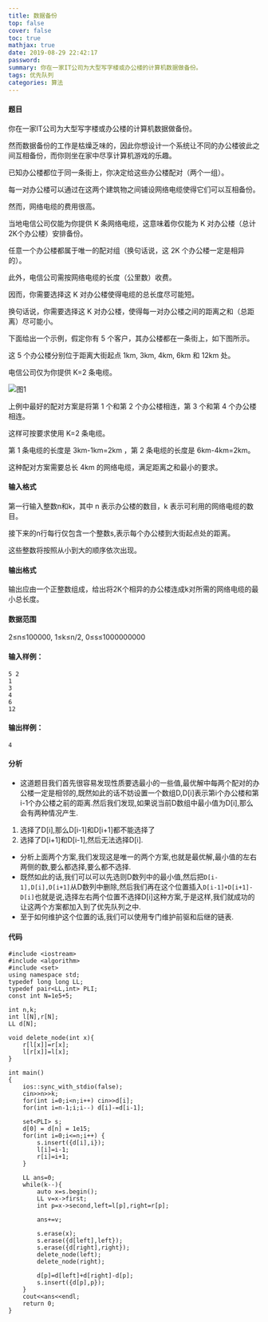 ```yaml
---
title: 数据备份
top: false
cover: false
toc: true
mathjax: true
date: 2019-08-29 22:42:17
password:
summary: 你在一家IT公司为大型写字楼或办公楼的计算机数据做备份。
tags: 优先队列
categories: 算法
---
```


#### 题目
你在一家IT公司为大型写字楼或办公楼的计算机数据做备份。

然而数据备份的工作是枯燥乏味的，因此你想设计一个系统让不同的办公楼彼此之间互相备份，而你则坐在家中尽享计算机游戏的乐趣。

已知办公楼都位于同一条街上，你决定给这些办公楼配对（两个一组）。

每一对办公楼可以通过在这两个建筑物之间铺设网络电缆使得它们可以互相备份。

然而，网络电缆的费用很高。

当地电信公司仅能为你提供 K 条网络电缆，这意味着你仅能为 K 对办公楼（总计2K个办公楼）安排备份。

任意一个办公楼都属于唯一的配对组（换句话说，这 2K 个办公楼一定是相异的）。

此外，电信公司需按网络电缆的长度（公里数）收费。

因而，你需要选择这 K 对办公楼使得电缆的总长度尽可能短。

换句话说，你需要选择这 K 对办公楼，使得每一对办公楼之间的距离之和（总距离）尽可能小。

下面给出一个示例，假定你有 5 个客户，其办公楼都在一条街上，如下图所示。

这 5 个办公楼分别位于距离大街起点 1km, 3km, 4km, 6km 和 12km 处。

电信公司仅为你提供 K=2 条电缆。

![图1](1.png)

上例中最好的配对方案是将第 1 个和第 2 个办公楼相连，第 3 个和第 4 个办公楼相连。

这样可按要求使用 K=2 条电缆。

第 1 条电缆的长度是 3km-1km=2km ，第 2 条电缆的长度是 6km-4km=2km。

这种配对方案需要总长 4km 的网络电缆，满足距离之和最小的要求。

#### 输入格式
第一行输入整数n和k，其中 n 表示办公楼的数目，k 表示可利用的网络电缆的数目。

接下来的n行每行仅包含一个整数s,表示每个办公楼到大街起点处的距离。

这些整数将按照从小到大的顺序依次出现。

#### 输出格式
输出应由一个正整数组成，给出将2K个相异的办公楼连成k对所需的网络电缆的最小总长度。

#### 数据范围
2≤n≤100000,
1≤k≤n/2,
0≤s≤1000000000
#### 输入样例：

    5 2 
    1
    3
    4
    6
    12

#### 输出样例：

    4
#### 分析

 - 这道题目我们首先很容易发现性质要选最小的一些值,最优解中每两个配对的办公楼一定是相邻的,既然如此的话不妨设置一个数组D,D[i]表示第i个办公楼和第i-1个办公楼之前的距离.然后我们发现,如果说当前D数组中最小值为D[i],那么会有两种情况产生.

 1. 选择了D[i],那么D[i-1]和D[i+1]都不能选择了
 2. 选择了D[i+1]和D[i-1],然后无法选择D[i].

 - 分析上面两个方案,我们发现这是唯一的两个方案,也就是最优解,最小值的左右两侧的数,要么都选择,要么都不选择.
 - 既然如此的话,我们可以可以先选则D数列中的最小值,然后把`D[i-1],D[i],D[i+1]`从D数列中删除,然后我们再在这个位置插入`D[i-1]+D[i+1]-D[i]`也就是说,选择左右两个位置不选择D[i]这种方案,于是这样,我们就成功的让这两个方案都加入到了优先队列之中.
 - 至于如何维护这个位置的话,我们可以使用专门维护前驱和后继的链表.
#### 代码

```
#include <iostream>
#include <algorithm>
#include <set>
using namespace std;
typedef long long LL;
typedef pair<LL,int> PLI;
const int N=1e5+5;

int n,k;
int l[N],r[N];
LL d[N];

void delete_node(int x){
	r[l[x]]=r[x];
	l[r[x]]=l[x];
}

int main()
{
	ios::sync_with_stdio(false);
	cin>>n>>k;
	for(int i=0;i<n;i++) cin>>d[i];
	for(int i=n-1;i;i--) d[i]-=d[i-1];
	
	set<PLI> s;
	d[0] = d[n] = 1e15;
	for(int i=0;i<=n;i++) {
		s.insert({d[i],i});
		l[i]=i-1;
		r[i]=i+1;
	}
	
	LL ans=0;
	while(k--){
		auto x=s.begin();
		LL v=x->first;
		int p=x->second,left=l[p],right=r[p];
		
		ans+=v;
		
		s.erase(x);
		s.erase({d[left],left});
		s.erase({d[right],right});
		delete_node(left);
		delete_node(right);
		
		d[p]=d[left]+d[right]-d[p];
		s.insert({d[p],p});
	}
	cout<<ans<<endl;
	return 0;
}
```
